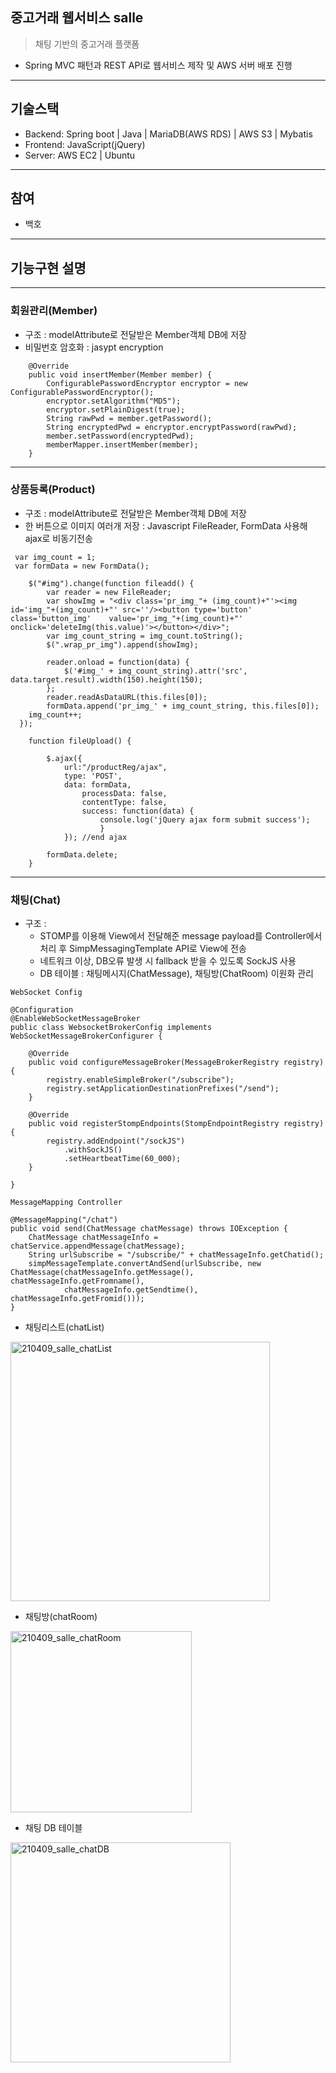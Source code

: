 ## 중고거래 웹서비스 salle
> 채팅 기반의 중고거래 플랫폼

- Spring MVC 패턴과 REST API로 웹서비스 제작 및 AWS 서버 배포 진행
___
## 기술스택
- Backend: Spring boot | Java | MariaDB(AWS RDS) | AWS S3 | Mybatis
- Frontend: JavaScript(jQuery)
- Server: AWS EC2 | Ubuntu
___
## 참여
- 백호
___
## 기능구현 설명
___
### 회원관리(Member)
- 구조 : modelAttribute로 전달받은 Member객체 DB에 저장
- 비밀번호 암호화 : jasypt encryption
```
    @Override
    public void insertMember(Member member) {
    	ConfigurablePasswordEncryptor encryptor = new ConfigurablePasswordEncryptor(); 
    	encryptor.setAlgorithm("MD5");
    	encryptor.setPlainDigest(true);
    	String rawPwd = member.getPassword();
    	String encryptedPwd = encryptor.encryptPassword(rawPwd);
    	member.setPassword(encryptedPwd);
        memberMapper.insertMember(member);
    }
```
___
### 상품등록(Product)
- 구조 : modelAttribute로 전달받은 Member객체 DB에 저장
- 한 버튼으로 이미지 여러개 저장 : Javascript FileReader, FormData 사용해 ajax로 비동기전송
```
 var img_count = 1;
 var formData = new FormData();

	$("#img").change(function fileadd() {
		var reader = new FileReader;
		var showImg = "<div class='pr_img_"+ (img_count)+"'><img id='img_"+(img_count)+"' src=''/><button type='button' class='button_img'    value='pr_img_"+(img_count)+"' onclick='deleteImg(this.value)'></button></div>";
		var img_count_string = img_count.toString();
		$(".wrap_pr_img").append(showImg);

		reader.onload = function(data) {
			$('#img_' + img_count_string).attr('src', data.target.result).width(150).height(150);
		};
		reader.readAsDataURL(this.files[0]);
		formData.append('pr_img_' + img_count_string, this.files[0]);
  	img_count++;		
  });
    
	function fileUpload() {

		$.ajax({
    		url:"/productReg/ajax",
   			type: 'POST',
    		data: formData,
    			processData: false,
    			contentType: false,
    			success: function(data) {
    				console.log('jQuery ajax form submit success');
    				}
    		}); //end ajax
    		
    	formData.delete;
	}
```
___
### 채팅(Chat)
- 구조 : 
	- STOMP를 이용해 View에서 전달해준 message payload를 Controller에서 처리 후 SimpMessagingTemplate API로 View에 전송
	- 네트워크 이상, DB오류 발생 시 fallback 받을 수 있도록 SockJS 사용
	- DB 테이블 : 채팅메시지(ChatMessage), 채팅방(ChatRoom) 이원화 관리

`WebSocket Config`
```
@Configuration
@EnableWebSocketMessageBroker
public class WebsocketBrokerConfig implements WebSocketMessageBrokerConfigurer {

	@Override
	public void configureMessageBroker(MessageBrokerRegistry registry) {
		registry.enableSimpleBroker("/subscribe");
		registry.setApplicationDestinationPrefixes("/send");
	}
	
	@Override
	public void registerStompEndpoints(StompEndpointRegistry registry) {
		registry.addEndpoint("/sockJS")
			.withSockJS()
			.setHeartbeatTime(60_000);
	}

}
```
`MessageMapping Controller`
```
@MessageMapping("/chat")
public void send(ChatMessage chatMessage) throws IOException {
	ChatMessage chatMessageInfo = chatService.appendMessage(chatMessage);
	String urlSubscribe = "/subscribe/" + chatMessageInfo.getChatid();
	simpMessageTemplate.convertAndSend(urlSubscribe, new ChatMessage(chatMessageInfo.getMessage(), chatMessageInfo.getFromname(),
			chatMessageInfo.getSendtime(), chatMessageInfo.getFromid())); 
}
```

- 채팅리스트(chatList)
<img width="415" alt="210409_salle_chatList" src="https://user-images.githubusercontent.com/61368705/114120918-6b210600-9928-11eb-9bd8-b5d00c46049b.png">


- 채팅방(chatRoom)
<img width="290" alt="210409_salle_chatRoom" src="https://user-images.githubusercontent.com/61368705/114120908-678d7f00-9928-11eb-86be-c78519e36d5c.png">


- 채팅 DB 테이블
<img width="352" alt="210409_salle_chatDB" src="https://user-images.githubusercontent.com/61368705/114120413-67d94a80-9927-11eb-972a-e2ed65141907.png">


